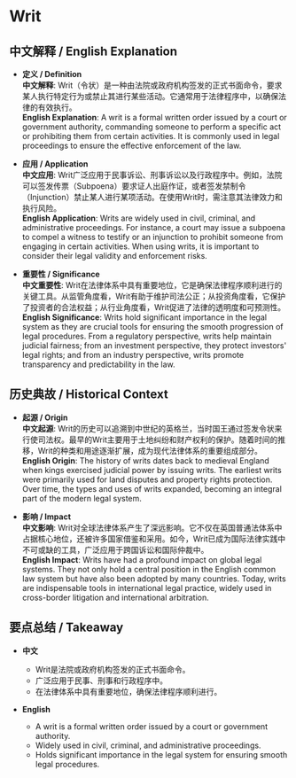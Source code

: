 # Writ

## 中文解释 / English Explanation

* **定义 / Definition**  
  **中文解释**: Writ（令状）是一种由法院或政府机构签发的正式书面命令，要求某人执行特定行为或禁止其进行某些活动。它通常用于法律程序中，以确保法律的有效执行。  
  **English Explanation**: A writ is a formal written order issued by a court or government authority, commanding someone to perform a specific act or prohibiting them from certain activities. It is commonly used in legal proceedings to ensure the effective enforcement of the law.

* **应用 / Application**  
  **中文应用**: Writ广泛应用于民事诉讼、刑事诉讼以及行政程序中。例如，法院可以签发传票（Subpoena）要求证人出庭作证，或者签发禁制令（Injunction）禁止某人进行某项活动。在使用Writ时，需注意其法律效力和执行风险。  
  **English Application**: Writs are widely used in civil, criminal, and administrative proceedings. For instance, a court may issue a subpoena to compel a witness to testify or an injunction to prohibit someone from engaging in certain activities. When using writs, it is important to consider their legal validity and enforcement risks.

* **重要性 / Significance**  
  **中文重要性**: Writ在法律体系中具有重要地位，它是确保法律程序顺利进行的关键工具。从监管角度看，Writ有助于维护司法公正；从投资角度看，它保护了投资者的合法权益；从行业角度看，Writ促进了法律的透明度和可预测性。  
  **English Significance**: Writs hold significant importance in the legal system as they are crucial tools for ensuring the smooth progression of legal procedures. From a regulatory perspective, writs help maintain judicial fairness; from an investment perspective, they protect investors' legal rights; and from an industry perspective, writs promote transparency and predictability in the law.

## 历史典故 / Historical Context

* **起源 / Origin**  
  **中文起源**: Writ的历史可以追溯到中世纪的英格兰，当时国王通过签发令状来行使司法权。最早的Writ主要用于土地纠纷和财产权利的保护。随着时间的推移，Writ的种类和用途逐渐扩展，成为现代法律体系的重要组成部分。  
  **English Origin**: The history of writs dates back to medieval England when kings exercised judicial power by issuing writs. The earliest writs were primarily used for land disputes and property rights protection. Over time, the types and uses of writs expanded, becoming an integral part of the modern legal system.

* **影响 / Impact**  
  **中文影响**: Writ对全球法律体系产生了深远影响。它不仅在英国普通法体系中占据核心地位，还被许多国家借鉴和采用。如今，Writ已成为国际法律实践中不可或缺的工具，广泛应用于跨国诉讼和国际仲裁中。  
  **English Impact**: Writs have had a profound impact on global legal systems. They not only hold a central position in the English common law system but have also been adopted by many countries. Today, writs are indispensable tools in international legal practice, widely used in cross-border litigation and international arbitration.

## 要点总结 / Takeaway

* **中文**  
  - Writ是法院或政府机构签发的正式书面命令。
  - 广泛应用于民事、刑事和行政程序中。
  - 在法律体系中具有重要地位，确保法律程序顺利进行。

* **English**  
  - A writ is a formal written order issued by a court or government authority.
  - Widely used in civil, criminal, and administrative proceedings.
  - Holds significant importance in the legal system for ensuring smooth legal procedures.